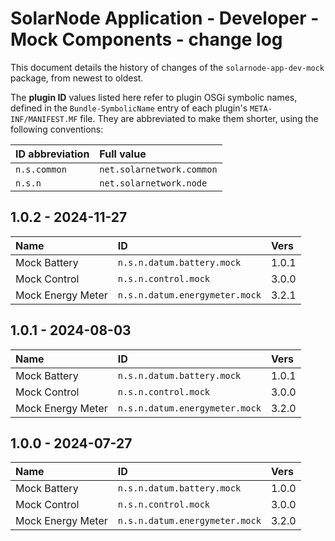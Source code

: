 # SolarNode Application - Developer - Mock Components - change log

This document details the history of changes of the `solarnode-app-dev-mock` package, from
newest to oldest.

The **plugin ID** values listed here refer to plugin OSGi symbolic names, defined in the
`Bundle-SymbolicName` entry of each plugin's `META-INF/MANIFEST.MF` file. They are abbreviated to
make them shorter, using the following conventions:

| ID abbreviation | Full value                |
|:----------------|:--------------------------|
| `n.s.common`    | `net.solarnetwork.common` |
| `n.s.n`         | `net.solarnetwork.node`   |

## 1.0.2 - 2024-11-27

| Name              | ID                             | Vers  |
|:------------------|:-------------------------------|:------|
| Mock Battery      | `n.s.n.datum.battery.mock`     | 1.0.1 |
| Mock Control      | `n.s.n.control.mock`           | 3.0.0 |
| Mock Energy Meter | `n.s.n.datum.energymeter.mock` | 3.2.1 |


## 1.0.1 - 2024-08-03

| Name              | ID                             | Vers  |
|:------------------|:-------------------------------|:------|
| Mock Battery      | `n.s.n.datum.battery.mock`     | 1.0.1 |
| Mock Control      | `n.s.n.control.mock`           | 3.0.0 |
| Mock Energy Meter | `n.s.n.datum.energymeter.mock` | 3.2.0 |


## 1.0.0 - 2024-07-27

| Name              | ID                             | Vers  |
|:------------------|:-------------------------------|:------|
| Mock Battery      | `n.s.n.datum.battery.mock`     | 1.0.0 |
| Mock Control      | `n.s.n.control.mock`           | 3.0.0 |
| Mock Energy Meter | `n.s.n.datum.energymeter.mock` | 3.2.0 |
